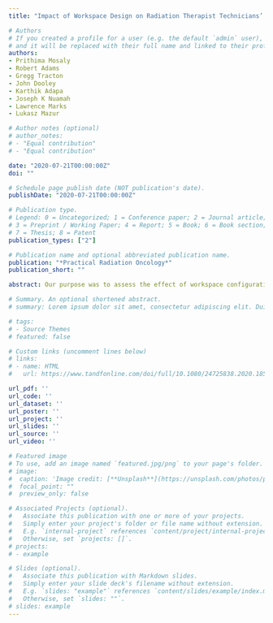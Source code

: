 ```yaml
---
title: "Impact of Workspace Design on Radiation Therapist Technicians’ Physical Stressors, Mental Workload, Situation Awareness, and Performance"

# Authors
# If you created a profile for a user (e.g. the default `admin` user), write the username (folder name) here 
# and it will be replaced with their full name and linked to their profile.
authors:
- Prithima Mosaly 
- Robert Adams 
- Gregg Tracton 
- John Dooley
- Karthik Adapa 
- Joseph K Nuamah 
- Lawrence Marks
- Lukasz Mazur

# Author notes (optional)
# author_notes:
# - "Equal contribution"
# - "Equal contribution"

date: "2020-07-21T00:00:00Z" 
doi: ""

# Schedule page publish date (NOT publication's date).
publishDate: "2020-07-21T00:00:00Z"

# Publication type.
# Legend: 0 = Uncategorized; 1 = Conference paper; 2 = Journal article;
# 3 = Preprint / Working Paper; 4 = Report; 5 = Book; 6 = Book section;
# 7 = Thesis; 8 = Patent
publication_types: ["2"]

# Publication name and optional abbreviated publication name.
publication: "*Practical Radiation Oncology*"
publication_short: ""

abstract: Our purpose was to assess the effect of workspace configuration on radiation therapists’ (RTs) physical stressors, mental workload (WL), situational awareness (SA), and performance during routine treatment delivery tasks in a simulated environment. Fourteen RTs were randomized to 2 workspace configurations while performing 4 simulated scenarios: current (not ergonomically optimized; n = 7) and enhanced (ergonomically optimized, n = 7). Physical stressors were objectively assessed using a rapid upper limb assessment tool. Mental WL was measured at the end of each simulated scenario subjectively using the NASA Task-Load Index and objectively throughout the scenario using eye-tracking metrics (pupil diameter and blink rate). SA was measured at the end of each simulated scenario subjectively using the situation awareness and review technique. Performance was measured objectively via assessment of time-out compliance, error detection, and procedural compliance. Analysis of variance was used to test the effect of workspace configuration on physical stressors, mental WL, SA, and performance. The enhanced configuration significantly reduced physical stressors (rapid upper limb assessment; P < .01) and resulted in a higher rate of time-out compliance (P = .01) compared with current workspace configuration. No significant effect on other metrics was measured. Our results suggest that an ergonomically designed workspace may minimize physical stressors and improve the performance of RTs.

# Summary. An optional shortened abstract.
# summary: Lorem ipsum dolor sit amet, consectetur adipiscing elit. Duis posuere tellus ac convallis placerat. Proin tincidunt magna sed ex sollicitudin condimentum.

# tags:
# - Source Themes
# featured: false

# Custom links (uncomment lines below)
# links:
# - name: HTML
#   url: https://www.tandfonline.com/doi/full/10.1080/24725838.2020.1855272?casa_token=168ZfRqGyj0AAAAA%3Ah0JV_DKzCQSRIgJwncol0jZkudpPmXXu6UZ7U12LUrVK6Pn-c61JtH5dCtYw1alGA2rlIsnr1sBFbQ

url_pdf: ''
url_code: ''
url_dataset: ''
url_poster: ''
url_project: ''
url_slides: ''
url_source: ''
url_video: ''

# Featured image
# To use, add an image named `featured.jpg/png` to your page's folder. 
# image:
#  caption: 'Image credit: [**Unsplash**](https://unsplash.com/photos/pLCdAaMFLTE)'
#  focal_point: ""
#  preview_only: false

# Associated Projects (optional).
#   Associate this publication with one or more of your projects.
#   Simply enter your project's folder or file name without extension.
#   E.g. `internal-project` references `content/project/internal-project/index.md`.
#   Otherwise, set `projects: []`.
# projects:
# - example

# Slides (optional).
#   Associate this publication with Markdown slides.
#   Simply enter your slide deck's filename without extension.
#   E.g. `slides: "example"` references `content/slides/example/index.md`.
#   Otherwise, set `slides: ""`.
# slides: example
---
```

